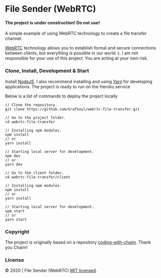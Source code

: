 # File Sender (WebRTC)

#### The project is under construction! Do not use!

A simple example of using WebRTC technology to create a file transfer channel.

[WebRTC] technology allows you to establish formal and secure connections between clients,
but everything is possible in our world :). I am not responsible for your use of this project.
You are acting at your own risk.

### Clone, Install, Development & Start

Install [NodeJS]. I also recommend installing and using [Yarn] for developing applications.
The project is ready to run on the Heroku service

Below is a list of commands to deploy the project locally

```
// Clone the repository.
git clone https://github.com/GrafSoul/webrtc-file-transfer.git

// Go to the project folder.
cd webrtc-file-transfer

// Installing npm modules.
npm install
// or
yarn install

// Starting local server for development.
npm dev
// or
yarn dev

// Go to the client folder.
cd webrtc-file-transfer/client

// Installing npm modules.
npm install
// or
yarn install

// Starting local server for development.
npm start
// or
yarn start

```

### Copyright

The project is originally based on a repository [coding-with-chaim]. Thank you Chaim!

### License

© 2020 | File Sender (WebRTC) [MIT licensed].

[nodejs]: https://nodejs.org/
[yarn]: https://yarnpkg.com/
[mit licensed]: https://github.com/GrafSoul/webrtc-file-transfer.git/blob/master/LICENSE
[heroku]: https://www.heroku.com/
[webrtc]: https://webrtc.github.io/samples/
[coding-with-chaim]: https://github.com/coding-with-chaim/file-transfer-final
